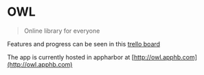 # OWL 
> Online library for everyone

Features and progress can be seen in this [trello board](https://trello.com/board/book-app/4f3f8240dcdae240704a2150)

The app is currently hosted in appharbor at [http://owl.apphb.com](http://owl.apphb.com)